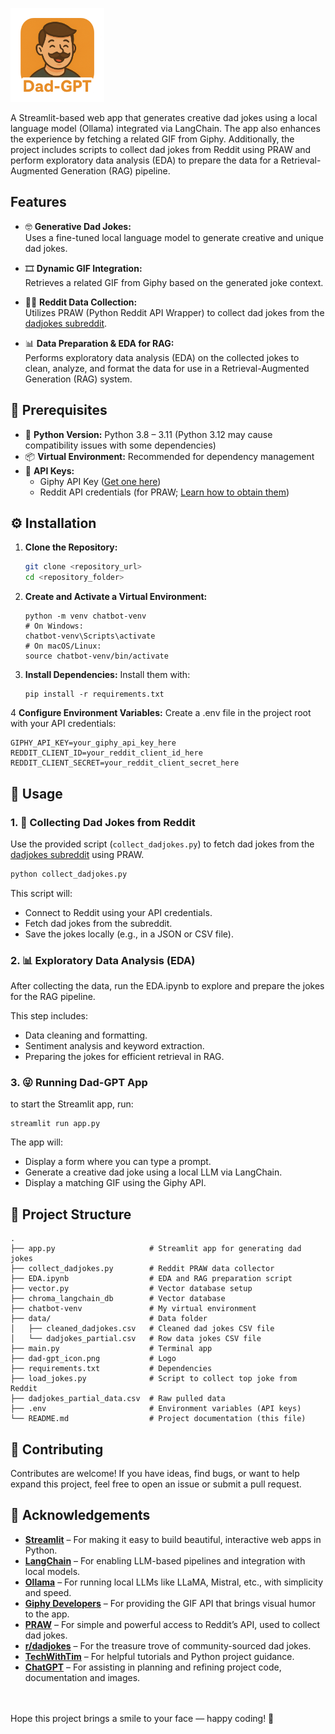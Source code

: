 <p align="left">
  <img src="dad-gpt_icon.png" alt="Dad-GPT Logo" width="150"/>
</p>

A Streamlit-based web app that generates creative dad jokes using a local language model (Ollama) integrated via LangChain. The app also enhances the experience by fetching a related GIF from Giphy. Additionally, the project includes scripts to collect dad jokes from Reddit using PRAW and perform exploratory data analysis (EDA) to prepare the data for a Retrieval-Augmented Generation (RAG) pipeline.

## Features

- 🤓 **Generative Dad Jokes:**  
  Uses a fine-tuned local language model to generate creative and unique dad jokes.

- 🎞️ **Dynamic GIF Integration:**  
  Retrieves a related GIF from Giphy based on the generated joke context.

- 👨‍💻 **Reddit Data Collection:**  
  Utilizes PRAW (Python Reddit API Wrapper) to collect dad jokes from the [dadjokes subreddit](https://www.reddit.com/r/dadjokes/).

- 📊 **Data Preparation & EDA for RAG:**  
  Performs exploratory data analysis (EDA) on the collected jokes to clean, analyze, and format the data for use in a Retrieval-Augmented Generation (RAG) system.

## 🧰 Prerequisites

- 🐍 **Python Version:** Python 3.8 – 3.11 (Python 3.12 may cause compatibility issues with some dependencies)
- 📦 **Virtual Environment:** Recommended for dependency management
- 🔑 **API Keys:**
  - Giphy API Key ([Get one here](https://developers.giphy.com/))
  - Reddit API credentials (for PRAW; [Learn how to obtain them](https://praw.readthedocs.io/en/stable/getting_started/quick_start.html))

## ⚙️ Installation

1. **Clone the Repository:**

   ```bash
   git clone <repository_url>
   cd <repository_folder>
   ```

2. **Create and Activate a Virtual Environment:**

   ```
   python -m venv chatbot-venv
   # On Windows:
   chatbot-venv\Scripts\activate
   # On macOS/Linux:
   source chatbot-venv/bin/activate
   ```

3. **Install Dependencies:**
   Install them with:
   ```
   pip install -r requirements.txt
   ```

4 **Configure Environment Variables:**
Create a .env file in the project root with your API credentials:

```
GIPHY_API_KEY=your_giphy_api_key_here
REDDIT_CLIENT_ID=your_reddit_client_id_here
REDDIT_CLIENT_SECRET=your_reddit_client_secret_here
```

## 🚀 Usage

### 1. 🧠 Collecting Dad Jokes from Reddit

Use the provided script (`collect_dadjokes.py`) to fetch dad jokes from the [dadjokes subreddit](https://www.reddit.com/r/dadjokes/) using PRAW.

```bash
python collect_dadjokes.py
```

This script will:

- Connect to Reddit using your API credentials.
- Fetch dad jokes from the subreddit.
- Save the jokes locally (e.g., in a JSON or CSV file).

### 2. 📊 Exploratory Data Analysis (EDA)

After collecting the data, run the EDA.ipynb to explore and prepare the jokes for the RAG pipeline.

This step includes:

- Data cleaning and formatting.
- Sentiment analysis and keyword extraction.
- Preparing the jokes for efficient retrieval in RAG.

### 3. 😜 Running Dad-GPT App

to start the Streamlit app, run:

```
streamlit run app.py
```

The app will:

- Display a form where you can type a prompt.
- Generate a creative dad joke using a local LLM via LangChain.
- Display a matching GIF using the Giphy API.

## 📁 Project Structure

```
.
├── app.py                     # Streamlit app for generating dad jokes
├── collect_dadjokes.py        # Reddit PRAW data collector
├── EDA.ipynb                  # EDA and RAG preparation script
├── vector.py                  # Vector database setup
├── chroma_langchain_db        # Vector database
├── chatbot-venv               # My virtual environment
├── data/                      # Data folder
│   ├── cleaned_dadjokes.csv   # Cleaned dad jokes CSV file
│   └── dadjokes_partial.csv   # Row data jokes CSV file
├── main.py                    # Terminal app
├── dad-gpt_icon.png           # Logo
├── requirements.txt           # Dependencies
├── load_jokes.py              # Script to collect top joke from Reddit
├── dadjokes_partial_data.csv  # Raw pulled data
├── .env                       # Environment variables (API keys)
└── README.md                  # Project documentation (this file)

```

## 🤝 Contributing

Contributes are welcome!
If you have ideas, find bugs, or want to help expand this project, feel free to open an issue or submit a pull request.

## 🙌 Acknowledgements

- [**Streamlit**](https://streamlit.io/) – For making it easy to build beautiful, interactive web apps in Python.
- [**LangChain**](https://www.langchain.com/) – For enabling LLM-based pipelines and integration with local models.
- [**Ollama**](https://ollama.com/) – For running local LLMs like LLaMA, Mistral, etc., with simplicity and speed.
- [**Giphy Developers**](https://developers.giphy.com/) – For providing the GIF API that brings visual humor to the app.
- [**PRAW**](https://praw.readthedocs.io/) – For simple and powerful access to Reddit’s API, used to collect dad jokes.
- [**r/dadjokes**](https://www.reddit.com/r/dadjokes/) – For the treasure trove of community-sourced dad jokes.
- [**TechWithTim**](https://www.youtube.com/@TechWithTim) – For helpful tutorials and Python project guidance.
- [**ChatGPT**](https://openai.com/chatgpt) – For assisting in planning and refining project code, documentation and images.

<br>
<br>
Hope this project brings a smile to your face — happy coding! 🧡
